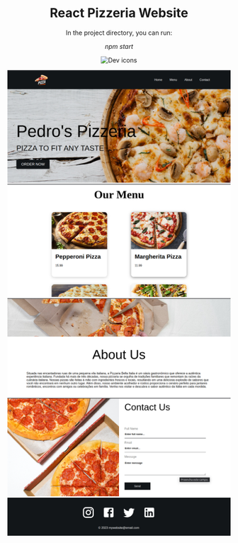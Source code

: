 <h1 align="center">React Pizzeria Website</h1>

<p align="center">In the project directory, you can run:</p>

<p align="center"><i>npm start</i></p>

<p align="center">
  <img src="https://skillicons.dev/icons?i=react" alt="Dev icons" />
</p>

<p align="center">
  <img src="1.png" alt="Pizzeria Website" />
  <img src="2.png" alt="Pizzeria Website" />
  <img src="3.png" alt="Pizzeria Website" />
  <img src="4.png" alt="Pizzeria Website" />
  <img src="5.png" alt="Pizzeria Website" />
</p>
